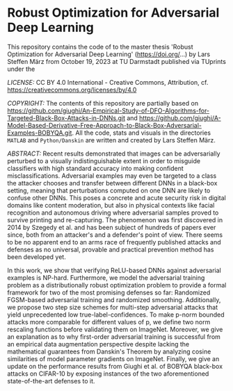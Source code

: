# Robust Optimization for Adversarial Deep Learning

This repository contains the code of to the master thesis 'Robust Optimization for Adversarial Deep Learning' (https://doi.org/...) by Lars Steffen März from October 19, 2023 at TU Darmstadt published via TUprints under the

*LICENSE:*
CC BY 4.0 International - Creative Commons, Attribution, cf. https://creativecommons.org/licenses/by/4.0

*COPYRIGHT:*
The contents of this repository are partially based on https://github.com/giughi/An-Empirical-Study-of-DFO-Algorithms-for-Targeted-Black-Box-Attacks-in-DNNs.git and https://github.com/giughi/A-Model-Based-Derivative-Free-Approach-to-Black-Box-Adversarial-Examples-BOBYQA.git. All the code, stats and visuals in the directories `MATLAB` and `Python/Danskin` are written and created by Lars Steffen März.

*ABSTRACT:*
Recent results demonstrated that images can be adversarially perturbed to a visually indistinguishable extent in order to misguide classifiers with high standard accuracy into making confident misclassifications. Adversarial examples may even be targeted to a class the attacker chooses and transfer between different DNNs in a black-box setting, meaning that perturbations computed on one DNN are likely to confuse other DNNs. This poses a concrete and acute security risk in digital domains like content moderation, but also in physical contexts like facial recognition and autonomous driving where adversarial samples proved to survive printing and re-capturing. The phenomenon was first discovered in 2014 by Szegedy et al. and has been subject of hundreds of papers ever since, both from an attacker's and a defender's point of view. There seems to be no apparent end to an arms race of frequently published attacks and defenses as no universal, provable and practical prevention method has been developed yet.

In this work, we show that verifying ReLU-based DNNs against adversarial examples is NP-hard. Furthermore, we model the adversarial training problem as a distributionally robust optimization problem to provide a formal framework for two of the most promising defenses so far: Randomized FGSM-based adversarial training and randomized smoothing. Additionally, we propose two step size schemes for multi-step adversarial attacks that yield unprecedented low true-label-confidences. To make p-norm bounded attacks more comparable for different values of p, we define two norm rescaling functions before validating them on ImageNet. Moreover, we give an explanation as to why first-order adversarial training is successful from an empirical data augmentation perspective despite lacking the mathematical guarantees from Danskin's Theorem by analyzing cosine similarities of model parameter gradients on ImageNet. Finally, we give an update on the performance results from Giughi et al. of BOBYQA black-box attacks on CIFAR-10 by exposing instances of the two aforementioned state-of-the-art defenses to it.
